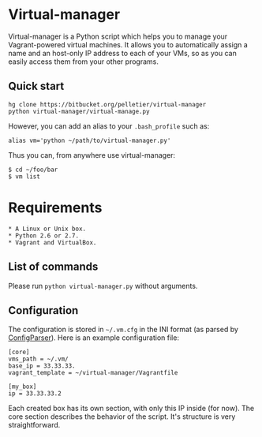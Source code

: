 # Virtual-manager

Virtual-manager is a Python script which helps you to manage your
Vagrant-powered virtual machines. It allows you to automatically assign a name
and an host-only IP address to each of your VMs, so as you can easily access
them from your other programs.

## Quick start

    hg clone https://bitbucket.org/pelletier/virtual-manager
    python virtual-manager/virtual-manage.py

However, you can add an alias to your `.bash_profile` such as:

    alias vm='python ~/path/to/virtual-manager.py'

Thus you can, from anywhere use virtual-manager:

    $ cd ~/foo/bar
    $ vm list

# Requirements

    * A Linux or Unix box.
    * Python 2.6 or 2.7.
    * Vagrant and VirtualBox.

## List of commands

Please run `python virtual-manager.py` without arguments.

## Configuration

The configuration is stored in `~/.vm.cfg` in the INI format (as parsed by
[ConfigParser](http://docs.python.org/library/configparser.html)). Here is an
example configuration file:

    [core]
    vms_path = ~/.vm/
    base_ip = 33.33.33.
    vagrant_template = ~/virtual-manager/Vagrantfile

    [my_box]
    ip = 33.33.33.2

Each created box has its own section, with only this IP inside (for now). The
core section describes the behavior of the script. It's structure is very
straightforward.
